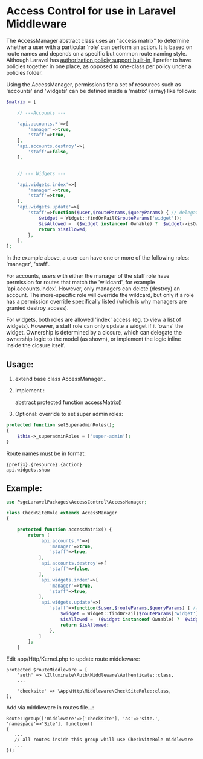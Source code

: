 # Access Control for use in Laravel Middleware

The AccessManager abstract class uses an "access matrix" to determine whether a user with a particular 'role' can perform an action. It is based on route names and depends on a specific but common route naming style. Although Laravel has [authorization policiy support built-in](https://laravel.com/docs/5.6/authorization#creating-policies), I prefer to have policies together in one place, as opposed to one-class per policy under a policies folder.

Using the AccessManager, permissions for a set of resources such as 'accounts' and 'widgets' can be defined inside a 'matrix' (array) like follows:

```php
$matrix = [

    // ---Accounts ---

    'api.accounts.*'=>[
        'manager'=>true,
        'staff'=>true,
    ],
    'api.accounts.destroy'=>[
        'staff'=>false,
    ],


    // --- Widgets ---

    'api.widgets.index'=>[
        'manager'=>true,
        'staff'=>true,
    ],
    'api.widgets.update'=>[
        'staff'=>function($user,$routeParams,$queryParams) { // delegate as closure
            $widget = Widget::findOrFail($routeParams['widget']);
            $isAllowed =  ($widget instanceof Ownable) ?  $widget->isOwnedBy() : false;
            return $isAllowed;
        },
    ],
];
```

In the example above, a user can have one or more of the following roles: 'manager', 'staff'.

For accounts, users with either the manager of the staff role have permission for routes that match the 'wildcard', for example 'api.accounts.index'. However, only managers can delete (destroy) an account. The more-specific role will override the wildcard, but only if a role has a permission override specifically listed (which is why managers are granted destroy access).

For widgets, both roles are allowed 'index' access (eg, to view a list of widgets). However, a staff role can only update a widget if it 'owns' the widget. Ownership is determined by a closure, which can delegate the ownership logic to the model (as shown), or implement the logic inline inside the closure itself.

## Usage:

1. extend base class AccessManager...

2. Implement :

    abstract protected function accessMatrix()

3. Optional: override to set super admin roles:

```php
protected function setSuperadminRoles();
{
    $this->_superadminRoles = ['super-admin'];
}
```

Route names must be in format:

    {prefix}.{resource}.{action}
    api.widgets.show

## Example:

```php
use PsgcLaravelPackages\AccessControl\AccessManager;

class CheckSiteRole extends AccessManager
{

    protected function accessMatrix() {
        return [
            'api.accounts.*'=>[
                'manager'=>true,
                'staff'=>true,
            ],
            'api.accounts.destroy'=>[
                'staff'=>false,
            ],
            'api.widgets.index'=>[
                'manager'=>true,
                'staff'=>true,
            ],
            'api.widgets.update'=>[
                'staff'=>function($user,$routeParams,$queryParams) { // delegate as closure
                    $widget = Widget::findOrFail($routeParams['widget']);
                    $isAllowed =  ($widget instanceof Ownable) ?  $widget->isOwnedBy() : false;
                    return $isAllowed;
                },
            ]
        ];
    }
```

Edit app/Http/Kernel.php to update route middleware:

    protected $routeMiddleware = [
        'auth' => \Illuminate\Auth\Middleware\Authenticate::class,
        ...

        'checksite' => \App\Http\Middleware\CheckSiteRole::class,
    ];


Add via middleware in routes file...: 

    Route::group(['middleware'=>['checksite'], 'as'=>'site.', 'namespace'=>'Site'], function()
    {
       ...
       // all routes inside this group whill use CheckSiteRole middleware
       ...
    });

